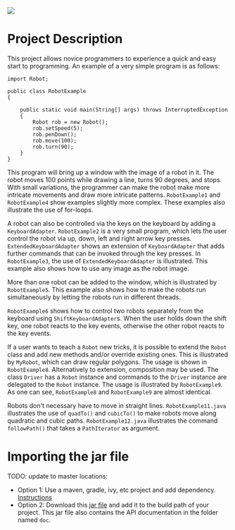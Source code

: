 [![](https://jitpack.io/v/sek/Robot.svg)](https://jitpack.io/#sek/Robot)

# Project Description

This project allows novice programmers to experience a quick and easy start to programming. An example of a very simple program is as follows:

    import Robot;
    
    public class RobotExample
    {
    
	    public static void main(String[] args) throws InterruptedException
	    {
		    Robot rob = new Robot();
		    rob.setSpeed(5);
		    rob.penDown();
		    rob.move(100);
		    rob.turn(90);
	    }
    }


This program will bring up a window with the image of a robot in it. The robot moves 100 points while drawing a line, turns 90 degrees, and stops. With small variations, the programmer can make the robot make more intricate movements and draw more intricate patterns. `RobotExample1` and `RobotExample4` show examples slightly more complex. These examples also illustrate the use of for-loops.

A robot can also be controlled via the keys on the keyboard by adding a `KeyboardAdapter`. `RobotExample2` is a very small program, which lets the user control the robot via up, down, left and right arrow key presses. `ExtendedKeyboardAdapter` shows an extension of `KeyboardAdapter` that adds further commands that can be invoked through the key presses. In `RobotExample3`, the use of `ExtendedKeyboardAdapter` is illustrated. This example also shows how to use any image as the robot image.

More than one robot can be added to the window, which is illustrated by `RobotExample5`. This example also shows how to make the robots run simultaneously by letting the robots run in different threads. 

`RobotExample6` shows how to control two robots separately from the keyboard using `ShiftKeyboardAdapter`s. When the user holds down the shift key, one robot reacts to the key events, otherwise the other robot reacts to the key events.

If a user wants to teach a `Robot` new tricks, it is possible to extend the `Robot` class and add new methods and/or override existing ones. This is illustrated by `MyRobot`, which can draw regular polygons. The usage is shown in `RobotExample8`. Alternatively to extension, composition may be used. The class `Driver` has a `Robot` instance and commands to the `Driver` instance are delegated to the `Robot` instance. The usage is illustrated by `RobotExample9`. As one can see, `RobotExample8` and `RobotExample9` are almost identical.

Robots don't necessary have to move in straight lines. `RobotExample11.java` illustrates the use of `quadTo()` and `cubicTo()` to make robots move along quadratic and cubic paths. `RobotExample12.java` illustrates the command `followPath()` that takes a `PathIterator` as argument. 

# Importing the jar file

TODO: update to master locations:

* Option 1: Use a maven, gradle, ivy, etc project and add dependency. [Instructions](https://jitpack.io/#sek/Robot/master-SNAPSHOT)
* Option 2: Download this [jar file](https://jitpack.io/com/github/sek/Robot/master-SNAPSHOT/Robot-master-SNAPSHOT.jar)
  and add it to the build path of your project. This jar file also contains the API documentation in the folder named `doc`. 

 


